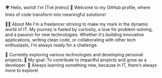 🌍 Hello, world! I'm [Tvé jméno] 👋
Welcome to my GitHub profile, where lines of code transform into meaningful solutions!

👨‍💻 About Me
I'm a freelancer striving to make my mark in the dynamic world of IT. My journey is fueled by curiosity, a love for problem-solving, and a passion for new technologies. Whether it's building innovative applications, writing clean code, or collaborating with other tech enthusiasts, I'm always ready for a challenge.

💼 Currently exploring various technologies and developing personal projects.
🎯 My goal: To contribute to impactful projects and grow as a developer.
🌱 Always learning something new, because in IT, there’s always more to explore!
